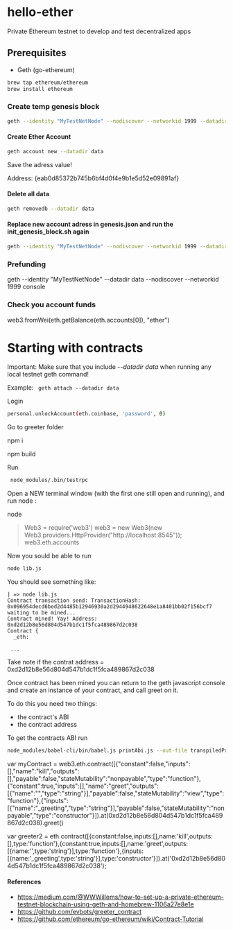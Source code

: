 # hello-ether
Private Ethereum testnet to develop and test decentralized apps



## Prerequisites 

- Geth (go-ethereum) 


```bash
brew tap ethereum/ethereum 
brew install ethereum
```

### Create temp genesis block

```bash
geth --identity "MyTestNetNode" --nodiscover --networkid 1999 --datadir data  init genesis.json
```


#### Create Ether Account 

```bash
geth account new --datadir data
```

Save the adress value!

Address: {eab0d85372b745b6bf4d0f4e9b1e5d52e09891af}


#### Delete all data

```bash
geth removedb --datadir data
```

#### Replace new account adress in genesis.json and run the init_genesis_block.sh again 

```bash
geth --identity "MyTestNetNode" --nodiscover --networkid 1999 --datadir data  init genesis.json
```




### Prefunding

geth --identity "MyTestNetNode" --datadir data --nodiscover --networkid 1999 console

### Check you account funds

web3.fromWei(eth.getBalance(eth.accounts[0]), "ether")





# Starting with contracts


Important: Make sure that you include  *--datadir data* when running any local testnet geth command!

Example:
` geth attach --datadir data`


Login

```bash
personal.unlockAccount(eth.coinbase, 'password', 0)
```





Go to greeter folder

npm i

npm build 

Run 

```bash
 node_modules/.bin/testrpc
 ``` 

Open a NEW terminal window (with the first one still open and running), and run node :

node
> Web3 = require('web3')
> web3 = new Web3(new Web3.providers.HttpProvider("http://localhost:8545"));
> web3.eth.accounts

Now you sould be able to run 

```bash
node lib.js
```


You should see something like:

```
| => node lib.js
Contract transaction send: TransactionHash: 0x096954decd6bed2d4485b12946930a2d2944948622648e1a8401bb02f156bcf7 waiting to be mined...
Contract mined! Yay! Address: 0xd2d12b8e56d804d547b1dc1f5fca489867d2c038
Contract {
  _eth:

 ...
```


Take note if the contrat address = 0xd2d12b8e56d804d547b1dc1f5fca489867d2c038


Once contract has been mined you can return to the geth javascript console and create an instance of your contract, and call greet on it.

To do this you need two things:
- the contract's ABI 
- the contract address


To get the contracts ABI run 
```bash
node_modules/babel-cli/bin/babel.js printAbi.js --out-file transpiledPrintAbi.js --no-comments && node transpiledPrintAbi.js
```





var myContract = web3.eth.contract([{"constant":false,"inputs":[],"name":"kill","outputs":[],"payable":false,"stateMutability":"nonpayable","type":"function"},{"constant":true,"inputs":[],"name":"greet","outputs":[{"name":"","type":"string"}],"payable":false,"stateMutability":"view","type":"function"},{"inputs":[{"name":"_greeting","type":"string"}],"payable":false,"stateMutability":"nonpayable","type":"constructor"}]).at(0xd2d12b8e56d804d547b1dc1f5fca489867d2c038).greet()





var greeter2 = eth.contract([{constant:false,inputs:[],name:'kill',outputs:[],type:'function'},{constant:true,inputs:[],name:'greet',outputs:[{name:'',type:'string'}],type:'function'},{inputs:[{name:'_greeting',type:'string'}],type:'constructor'}]).at('0xd2d12b8e56d804d547b1dc1f5fca489867d2c038');








#### References

- https://medium.com/@WWWillems/how-to-set-up-a-private-ethereum-testnet-blockchain-using-geth-and-homebrew-1106a27e8e1e
- https://github.com/evbots/greeter_contract
- https://github.com/ethereum/go-ethereum/wiki/Contract-Tutorial









